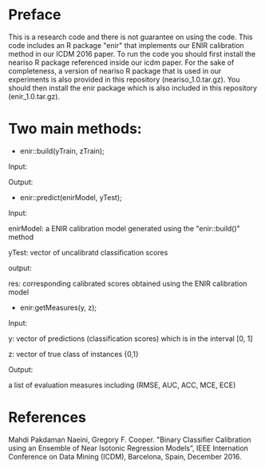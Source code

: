 Preface 
===========
This is a research code and there is not guarantee on using the code.
This code includes an R package "enir" that implements our ENIR calibration method in our ICDM 2016 paper.
To run the code you should first install the neariso R package referenced inside our icdm paper. 
For the sake of completeness, a version of neariso R package that is used in our experiments is 
also provided in this repository (neariso_1.0.tar.gz). You should then install the enir package which is also included in this
repository (enir_1.0.tar.gz).



Two main methods:
===========
+ enir::build(yTrain, zTrain);

Input:

Output:




+ enir::predict(enirModel, yTest);

Input: 

enirModel: a ENIR calibration model generated using the "enir::build()" method

yTest: vector of uncalibratd classification scores


output:

res: corresponding calibrated scores obtained using the ENIR calibration model


+ enir:getMeasures(y, z);

Input:

y: vector of predictions (classification scores) which is in the interval [0, 1]

z: vector of true class of instances {0,1}

Output: 

a list of evaluation measures including (RMSE, AUC, ACC, MCE, ECE)

References 
===========

Mahdi Pakdaman Naeini, Gregory F. Cooper. "Binary Classifier Calibration using an Ensemble of Near Isotonic Regression Models”, 
IEEE Internation Conference on Data Mining (ICDM), Barcelona, Spain, December 2016.

